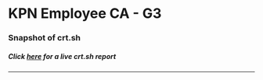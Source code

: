 # KPN Employee CA - G3
### Snapshot of crt.sh
##### Click [here](https://crt.sh/?q=EB2E4F014F50916FC5B0117954250AD76B3B3E5FD8206615FE3FF5F3AD02848C) for a live crt.sh report

---

